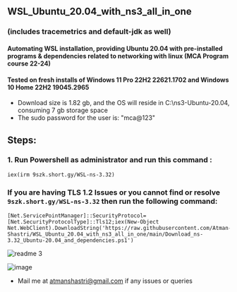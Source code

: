  ## WSL_Ubuntu_20.04_with_ns3_all_in_one 
 ### (includes tracemetrics and default-jdk as well) ###
#### Automating WSL installation, providing Ubuntu 20.04 with pre-installed programs & dependencies related to networking with linux (MCA Program course 22-24) ####
#### Tested on fresh installs of Windows 11 Pro 22H2 22621.1702 and Windows 10 Home 22H2 19045.2965 ####

- Download size is 1.82 gb, and the OS will reside in C:\ns3-Ubuntu-20.04, consuming 7 gb storage space
- The sudo password for the user is: "mca@123"

## Steps: ##
 
### 1. Run Powershell as administrator and run this command : ###
```    
iex(irm 9szk.short.gy/WSL-ns-3.32)
```
### If you are having TLS 1.2 Issues or you cannot find or resolve `9szk.short.gy/WSL-ns-3.32` then run the following command: ###
```
[Net.ServicePointManager]::SecurityProtocol=[Net.SecurityProtocolType]::Tls12;iex(New-Object Net.WebClient).DownloadString('https://raw.githubusercontent.com/Atman-Shastri/WSL_Ubuntu_20.04_with_ns3_all_in_one/main/Download_ns-3.32_Ubuntu-20.04_and_dependencies.ps1') 
```
![readme 3](https://github.com/Atman-Shastri/WSL_Ubuntu_20.04_with_ns3_all_in_one/assets/126988436/2ec9593a-c447-43b1-92a6-1ac1336b0c5a)
                         
![image](https://github.com/Atman-Shastri/WSL_Ubuntu_20.04_with_ns3_all_in_one/assets/126988436/0d151781-ece6-4aa4-8524-ff23e988ea9e)


- Mail me at atmanshastri@gmail.com if any issues or queries 
